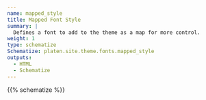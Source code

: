 ```yaml
---
name: mapped_style
title: Mapped Font Style
summary: |
  Defines a font to add to the theme as a map for more control.
weight: 1
type: schematize
Schematize: platen.site.theme.fonts.mapped_style
outputs:
  - HTML
  - Schematize
---
```


{{% schematize %}}
